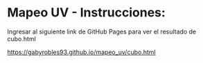 # Mapeo UV - Instrucciones:

Ingresar al siguiente link de GitHub Pages para ver el resultado de cubo.html

https://gabyrobles93.github.io/mapeo_uv/cubo.html
